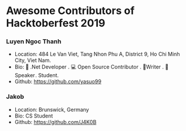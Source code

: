 # Awesome Contributors of Hacktoberfest 2019

### Luyen Ngoc Thanh
- Location: 484 Le Van Viet, Tang Nhon Phu A, District 9, Ho Chi Minh City, Viet Nam.
- Bio: 📱 .Net Developer . 💻 Open Source Contributor . 📝Writer . 🎤 Speaker . Student.
- Github: https://github.com/yasuo99

### Jakob
- Location: Brunswick, Germany
- Bio: CS Student
- Github: https://github.com/J4K0B

